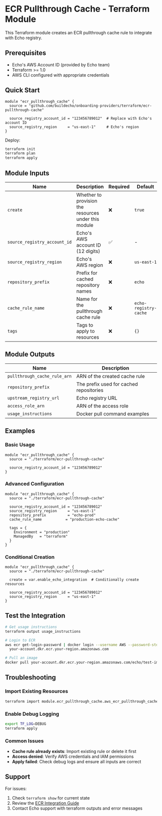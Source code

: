 # ECR Pullthrough Cache - Terraform Module

This Terraform module creates an ECR pullthrough cache rule to integrate with Echo registry.

## Prerequisites

- Echo's AWS Account ID (provided by Echo team)
- Terraform >= 1.0
- AWS CLI configured with appropriate credentials

## Quick Start

```hcl
module "ecr_pullthrough_cache" {
  source = "github.com/buildecho/onboarding-providers/terraform/ecr-pullthrough-cache"
  
  source_registry_account_id = "123456789012"  # Replace with Echo's account ID
  source_registry_region     = "us-east-1"     # Echo's region
}
```

Deploy:
```bash
terraform init
terraform plan
terraform apply
```

## Module Inputs

| Name | Description | Required | Default |
|------|-------------|----------|---------|
| `create` | Whether to provision the resources under this module | ❌ | `true` |
| `source_registry_account_id` | Echo's AWS account ID (12 digits) | ✅ | - |
| `source_registry_region` | Echo's AWS region | ❌ | `us-east-1` |
| `repository_prefix` | Prefix for cached repository names | ❌ | `echo` |
| `cache_rule_name` | Name for the pullthrough cache rule | ❌ | `echo-registry-cache` |
| `tags` | Tags to apply to resources | ❌ | `{}` |

## Module Outputs

| Name | Description |
|------|-------------|
| `pullthrough_cache_rule_arn` | ARN of the created cache rule |
| `repository_prefix` | The prefix used for cached repositories |
| `upstream_registry_url` | Echo registry URL |
| `access_role_arn` | ARN of the access role |
| `usage_instructions` | Docker pull command examples |

## Examples

### Basic Usage

```hcl
module "ecr_pullthrough_cache" {
  source = "./terraform/ecr-pullthrough-cache"
  
  source_registry_account_id = "123456789012"
}
```

### Advanced Configuration

```hcl
module "ecr_pullthrough_cache" {
  source = "./terraform/ecr-pullthrough-cache"
  
  source_registry_account_id = "123456789012"
  source_registry_region     = "us-east-1"
  repository_prefix          = "echo-prod"
  cache_rule_name           = "production-echo-cache"
  
  tags = {
    Environment = "production"
    ManagedBy   = "terraform"
  }
}
```

### Conditional Creation

```hcl
module "ecr_pullthrough_cache" {
  source = "./terraform/ecr-pullthrough-cache"
  
  create = var.enable_echo_integration  # Conditionally create resources
  
  source_registry_account_id = "123456789012"
  source_registry_region     = "us-east-1"
}
```

## Test the Integration

```bash
# Get usage instructions
terraform output usage_instructions

# Login to ECR
aws ecr get-login-password | docker login --username AWS --password-stdin \
  your-account.dkr.ecr.your-region.amazonaws.com

# Pull an image
docker pull your-account.dkr.ecr.your-region.amazonaws.com/echo/test-image:latest
```

## Troubleshooting

### Import Existing Resources
```bash
terraform import module.ecr_pullthrough_cache.aws_ecr_pullthrough_cache_rule.this echo
```

### Enable Debug Logging
```bash
export TF_LOG=DEBUG
terraform apply
```

### Common Issues

- **Cache rule already exists**: Import existing rule or delete it first
- **Access denied**: Verify AWS credentials and IAM permissions
- **Apply failed**: Check debug logs and ensure all inputs are correct

## Support

For issues:
1. Check `terraform show` for current state
2. Review the [ECR Integration Guide](../../docs/integrations/ecr.md)
3. Contact Echo support with terraform outputs and error messages 